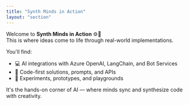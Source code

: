 ```yaml
---
title: "Synth Minds in Action"
layout: "section"
---
```


Welcome to **Synth Minds in Action** ⚙️🤖  
This is where ideas come to life through real-world implementations.

You'll find:
- 💻 AI integrations with Azure OpenAI, LangChain, and Bot Services  
- 🔌 Code-first solutions, prompts, and APIs  
- 🧪 Experiments, prototypes, and playgrounds  

It's the hands-on corner of AI — where minds sync and synthesize code with creativity.

